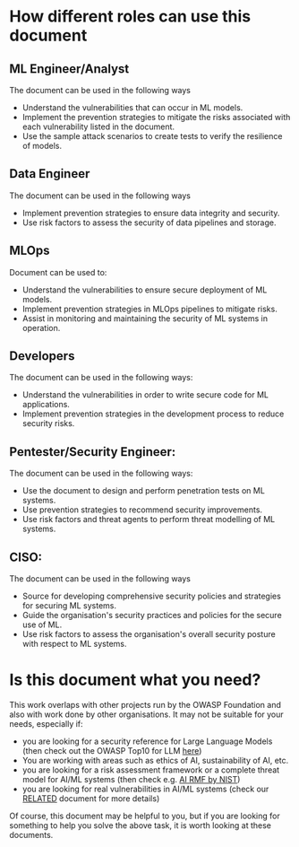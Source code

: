 # How different roles can use this document

## ML Engineer/Analyst
The document can be used in the following ways
   - Understand the vulnerabilities that can occur in ML models.
   - Implement the prevention strategies to mitigate the risks associated with each vulnerability listed in the document.
   - Use the sample attack scenarios to create tests to verify the resilience of models.
## Data Engineer
The document can be used in the following ways
   - Implement prevention strategies to ensure data integrity and security.
   - Use risk factors to assess the security of data pipelines and storage.
## MLOps
Document can be used to:
   - Understand the vulnerabilities to ensure secure deployment of ML models.
   - Implement prevention strategies in MLOps pipelines to mitigate risks.
   - Assist in monitoring and maintaining the security of ML systems in operation.
## Developers
The document can be used in the following ways:
   - Understand the vulnerabilities in order to write secure code for ML applications.
   - Implement prevention strategies in the development process to reduce security risks.
## Pentester/Security Engineer:
The document can be used in the following ways:
   - Use the document to design and perform penetration tests on ML systems.
   - Use prevention strategies to recommend security improvements.
- Use risk factors and threat agents to perform threat modelling of ML systems.
## CISO:
The document can be used in the following ways
   - Source for developing comprehensive security policies and strategies for securing ML systems.
   - Guide the organisation's security practices and policies for the secure use of ML.
   - Use risk factors to assess the organisation's overall security posture with respect to ML systems.

# Is this document what you need?

This work overlaps with other projects run by the OWASP Foundation and also with work done by other organisations. It may not be suitable for your needs, especially if:
- you are looking for a security reference for Large Language Models (then check out the OWASP Top10 for LLM [here](https://owasp.org/www-project-top-10-for-large-language-model-applications/)) 
- You are working with areas such as ethics of AI, sustainability of AI, etc. 
- you are looking for a risk assessment framework or a complete threat model for AI/ML systems (then check e.g. [AI RMF by NIST](https://airc.nist.gov/AI_RMF_Knowledge_Base/AI_RMF))
- you are looking for real vulnerabilities in AI/ML systems (check our [RELATED](RELATED.md) document for more details) 

Of course, this document may be helpful to you, but if you are looking for something to help you solve the above task, it is worth looking at these documents.
